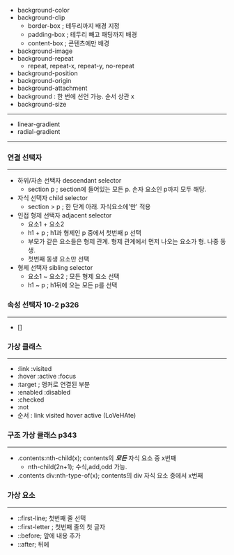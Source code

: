 
- background-color
- background-clip
  - border-box ; 테두리까지 배경 지정
  - padding-box ; 테두리 빼고 패딩까지 배경
  - content-box ; 콘텐츠에만 배경
- background-image
- background-repeat
  - repeat, repeat-x, repeat-y, no-repeat
- background-position
- background-origin
- background-attachment
- background : 한 번에 선언 가능. 순서 상관 x
- background-size
---
- linear-gradient
- radial-gradient
---
### 연결 선택자
---
  - 하위/자손 선택자 descendant selector
    - section p ; section에 들어있는 모든 p. 손자 요소인 p까지 모두 해당.
  - 자식 선택자 child selector
    - section > p ; 한 단계 아래. 자식요소에'만' 적용
  - 인접 형제 선택자 adjacent selector
    - 요소1 + 요소2 
    - h1 + p ; h1과 형제인 p 중에서 첫번째 p 선택   
    - 부모가 같은 요소들은 형제 관계. 형제 관계에서 먼저 나오는 요소가 형. 나중 동생.
    - 첫번째 동생 요소만 선택  
  - 형제 선택자 sibling selector
    - 요소1 ~ 요소2 ; 모든 형제 요소 선택
    - h1 ~ p ; h1뒤에 오는 모든 p를 선택

### 속성 선택자 10-2 p326
---
  - []

### 가상 클래스
---
- :link :visited
- :hover :active :focus
- :target ; 앵커로 연결된 부분
- :enabled :disabled
- :checked
- :not
- 순서 : link visited hover active (LoVeHAte)

### 구조 가상 클래스 p343 
---
- .contents:nth-child(x); contents의 ***모든*** 자식 요소 중 x번째
  - nth-child(2n+1); 수식,add,odd 가능.
- .contents div:nth-type-of(x); contents의 div 자식 요소 중에서 x번째

### 가상 요소
---
- ::first-line; 첫번째 줄 선택
- ::first-letter ; 첫번째 줄의 첫 글자
- ::before; 앞에 내용 추가
- ::after; 뒤에
